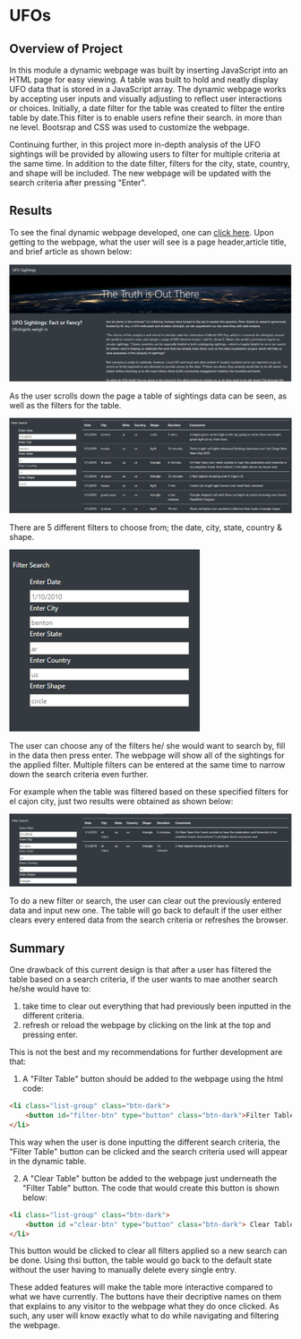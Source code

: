 # UFOs
## Overview of Project

In this module a dynamic webpage was built by inserting JavaScript into an HTML page for easy viewing. A table was built to hold and neatly display UFO data that is stored in a JavaScript array. The dynamic webpage works by accepting user inputs and visually adjusting to reflect user interactions or choices. Initially, a date filter for the table was created to filter the entire table by date.This filter is to enable users refine their search. in more than ne level. 
Bootsrap and CSS was used to customize the webpage. 

Continuing further, in this project more in-depth analysis of the UFO sightings will be provided by allowing users to filter for multiple criteria at the same time. In addition to the date filter, filters for the city, state, country, and shape will be included. The new webpage will be updated with the search criteria after pressing "Enter".

## Results
To see the final dynamic webpage developed, one can [click here](https://gerlechjen.github.io/UFOs/). Upon getting to the webpage, what the user will see is a page header,article title, and brief article as shown below:

![image1](https://github.com/GerlechJen/UFOs/blob/main/static/images/UFO%20Webpage.png)

As the user scrolls down the page a table of sightings data can be seen, as well as the filters for the table. 

![image5](https://github.com/GerlechJen/UFOs/blob/main/static/images/table%20with%20filter.png)

There are 5 different filters to choose from; the date, city, state, country & shape. 

![image2](https://github.com/GerlechJen/UFOs/blob/main/static/images/UFO%20Webpage%20Filter.png)

The user can choose any of the filters he/ she would want to search by, fill in the data then press enter. The webpage will show all of the sightings for the applied filter. Multiple filters can be entered at the same time to narrow down the search criteria even further. 

For example when the table was filtered based on these specified filters for el cajon city, just two results were obtained as shown below:

![image3](https://github.com/GerlechJen/UFOs/blob/main/static/images/Webpage%20Filtered.png)

To do a new filter or search, the user can clear out the previously entered data and input new one. The table will go back to default if the user either clears every entered data from the search criteria or refreshes the browser. 

## Summary
One drawback of this current design is that after a user has filtered the table based on a search criteria, if the user wants to mae another search he/she would have to:
1. take time to clear out everything that had previously been inputted in the different criteria.
2. refresh or reload the webpage by clicking on the link at the top and pressing enter.

This is not the best and my recommendations for further development are that: 
1. A "Filter Table" button should be added to the webpage using the html code: 

```html
<li class="list-group" class="btn-dark">
    <button id="filter-btn" type="button" class="btn-dark">Filter Table</button>
</li>

```

This way when the user is done inputting the different search criteria, the "Filter Table" button can be clicked and the search criteria used will appear in the dynamic table. 

2. A "Clear Table" button be added to the webpage just underneath the "Filter Table" button. The code that would create this button is shown below:

```html
<li class="list-group" class="btn-dark">
    <button id ="clear-btn" type="button" class="btn-dark"> Clear Table</button>
</li>
```

This button would be clicked to clear all filters applied so a new search can be done. Using thsi button, the table would go back to the default state without the user having to manually delete every single entry. 

These added features will make the table more interactive compared to what we have currently. The buttons have their decriptive names on them that explains to any visitor to the webpage what they do once clicked. As such, any user will know exactly what to do while navigating and filtering the webpage. 

